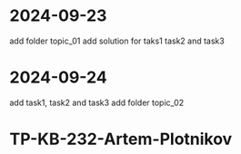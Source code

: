 # 2024-09-23
add folder topic_01
add solution for taks1 task2 and task3

# 2024-09-24
add task1, task2 and task3
add folder topic_02
# TP-KB-232-Artem-Plotnikov

